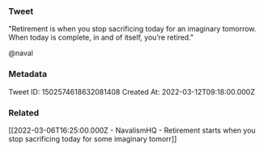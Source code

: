 ### Tweet
"Retirement is when you stop sacrificing today for an imaginary tomorrow. When today is complete, in and of itself, you’re retired."

@naval

### Metadata
Tweet ID: 1502574618632081408
Created At: 2022-03-12T09:18:00.000Z

### Related
[[2022-03-06T16:25:00.000Z - NavalismHQ - Retirement starts when you stop sacrificing today for some imaginary tomorr]]

